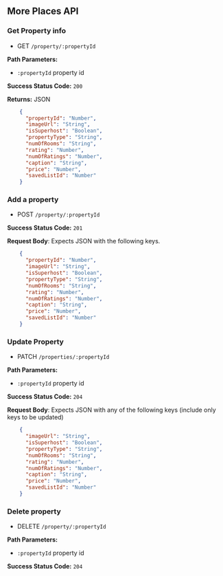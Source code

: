 ## More Places API

### Get Property info
  * GET `/property/:propertyId`

**Path Parameters:**
  * `:propertyId` property id

**Success Status Code:** `200`

**Returns:** JSON

```json
    {
      "propertyId": "Number",
      "imageUrl": "String",
      "isSuperhost": "Boolean",
      "propertyType": "String",
      "numOfRooms": "String",
      "rating": "Number",
      "numOfRatings": "Number",
      "caption": "String",
      "price": "Number",
      "savedListId": "Number"
    }
```

### Add a property
  * POST `/property/:propertyId`

**Success Status Code:** `201`

**Request Body**: Expects JSON with the following keys.

```json
    {
      "propertyId": "Number",
      "imageUrl": "String",
      "isSuperhost": "Boolean",
      "propertyType": "String",
      "numOfRooms": "String",
      "rating": "Number",
      "numOfRatings": "Number",
      "caption": "String",
      "price": "Number",
      "savedListId": "Number"
    }
```

### Update Property
  * PATCH `/properties/:propertyId`

**Path Parameters:**
  * `:propertyId` property id

**Success Status Code:** `204`

**Request Body**: Expects JSON with any of the following keys (include only keys to be updated)

```json
    {
      "imageUrl": "String",
      "isSuperhost": "Boolean",
      "propertyType": "String",
      "numOfRooms": "String",
      "rating": "Number",
      "numOfRatings": "Number",
      "caption": "String",
      "price": "Number",
      "savedListId": "Number"
    }
```

### Delete property
  * DELETE `/property/:propertyId`

**Path Parameters:**
  * `:propertyId` property id

**Success Status Code:** `204`
